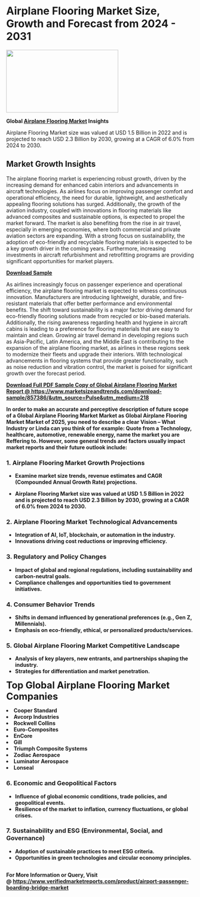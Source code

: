 <H1>Airplane Flooring Market Size, Growth and Forecast from 2024 - 2031</H1><img class="aligncenter size-medium wp-image-584254" src="https://thirdeyenews.in/wp-content/uploads/2024/09/Global-Market-Research-300x168.jpeg" alt="" width="300" height="168" /><p><strong>Global&nbsp;<a href="https://www.marketsizeandtrends.com/download-sample/857386/&amp;utm_source=Pulse&amp;utm_medium=218">Airplane Flooring Market</a> Insights</strong></p><p>Airplane Flooring Market size was valued at USD 1.5 Billion in 2022 and is projected to reach USD 2.3 Billion by 2030, growing at a CAGR of 6.0% from 2024 to 2030.</p><p><h2>Market Growth Insights</h2> <p>The airplane flooring market is experiencing robust growth, driven by the increasing demand for enhanced cabin interiors and advancements in aircraft technologies. As airlines focus on improving passenger comfort and operational efficiency, the need for durable, lightweight, and aesthetically appealing flooring solutions has surged. Additionally, the growth of the aviation industry, coupled with innovations in flooring materials like advanced composites and sustainable options, is expected to propel the market forward. The market is also benefiting from the rise in air travel, especially in emerging economies, where both commercial and private aviation sectors are expanding. With a strong focus on sustainability, the adoption of eco-friendly and recyclable flooring materials is expected to be a key growth driver in the coming years. Furthermore, increasing investments in aircraft refurbishment and retrofitting programs are providing significant opportunities for market players.</p> <p><strong><a href="#">Download Sample</a></strong></p> <p>As airlines increasingly focus on passenger experience and operational efficiency, the airplane flooring market is expected to witness continuous innovation. Manufacturers are introducing lightweight, durable, and fire-resistant materials that offer better performance and environmental benefits. The shift toward sustainability is a major factor driving demand for eco-friendly flooring solutions made from recycled or bio-based materials. Additionally, the rising awareness regarding health and hygiene in aircraft cabins is leading to a preference for flooring materials that are easy to maintain and clean. Growing air travel demand in developing regions such as Asia-Pacific, Latin America, and the Middle East is contributing to the expansion of the airplane flooring market, as airlines in these regions seek to modernize their fleets and upgrade their interiors. With technological advancements in flooring systems that provide greater functionality, such as noise reduction and vibration control, the market is poised for significant growth over the forecast period.</p> <p><strong><a href="#"></p><p><span class=""><strong>Download Full PDF Sample Copy of Global Airplane Flooring Market Report</strong> @ <a href="https://www.marketsizeandtrends.com/download-sample/857386/&amp;utm_source=Pulse&amp;utm_medium=218" target="_blank">https://www.marketsizeandtrends.com/download-sample/857386/&amp;utm_source=Pulse&amp;utm_medium=218</a></span></p><p>In order to make an accurate and perceptive description of future scope of a Global&nbsp;Airplane Flooring Market Market as Global&nbsp;Airplane Flooring Market Market of 2025, you need to describe a clear Vision &ndash; What Industry or Linda can you think of for example: Quote from a Technology, healthcare, automotive, renewable energy, name the market you are Reffering to. However, some general trends and factors usually impact market reports and their future outlook include:</p><h3>1.&nbsp;<strong>Airplane Flooring Market Growth Projections</strong></h3><ul><li>Examine market size trends, revenue estimates and CAGR (Compounded Annual Growth Rate) projections.</li><li><p>Airplane Flooring Market size was valued at USD 1.5 Billion in 2022 and is projected to reach USD 2.3 Billion by 2030, growing at a CAGR of 6.0% from 2024 to 2030.</p></li></ul><h3>2.&nbsp;<strong>Airplane Flooring Market Technological Advancements</strong></h3><ul><li>Integration of AI, IoT, blockchain, or automation in the industry.</li><li>Innovations driving cost reductions or improving efficiency.</li></ul><h3>3.&nbsp;<strong>Regulatory and Policy Changes</strong></h3><ul><li>Impact of global and regional regulations, including sustainability and carbon-neutral goals.</li><li>Compliance challenges and opportunities tied to government initiatives.</li></ul><h3>4.&nbsp;<strong>Consumer Behavior Trends</strong></h3><ul><li>Shifts in demand influenced by generational preferences (e.g., Gen Z, Millennials).</li><li>Emphasis on eco-friendly, ethical, or personalized products/services.</li></ul><h3>5.&nbsp;<strong>Global Airplane Flooring Market Competitive Landscape</strong></h3><ul><li>Analysis of key players, new entrants, and partnerships shaping the industry.</li><li>Strategies for differentiation and market penetration.</li></ul><p data-pm-slice="1 1 []"><span style="color: inherit; font-family: inherit; font-size: 25px;">Top Global Airplane Flooring Market Companies</span></p><div class="" data-test-id=""><p><li>Cooper Standard</li><li> Avcorp Industries</li><li> Rockwell Collins</li><li> Euro-Composites</li><li> EnCore</li><li> Gill</li><li> Triumph Composite Systems</li><li> Zodiac Aerospace</li><li> Luminator Aerospace</li><li> Lonseal</li></p></div><h3>6.&nbsp;<strong>Economic and Geopolitical Factors</strong></h3><ul><li>Influence of global economic conditions, trade policies, and geopolitical events.</li><li>Resilience of the market to inflation, currency fluctuations, or global crises.</li></ul><h3>7.&nbsp;<strong>Sustainability and ESG (Environmental, Social, and Governance)</strong></h3><ul><li>Adoption of sustainable practices to meet ESG criteria.</li><li>Opportunities in green technologies and circular economy principles.</li></ul><h2><strong style="font-size: 14px;">For More Information or Query, Visit @&nbsp;</strong><a style="background-color: #ffffff; font-size: 14px;" href="https://www.marketsizeandtrends.com/report/airplane-flooring-market/" target="_blank">https://www.verifiedmarketreports.com/product/airport-passenger-boarding-bridge-market</a></h2>
